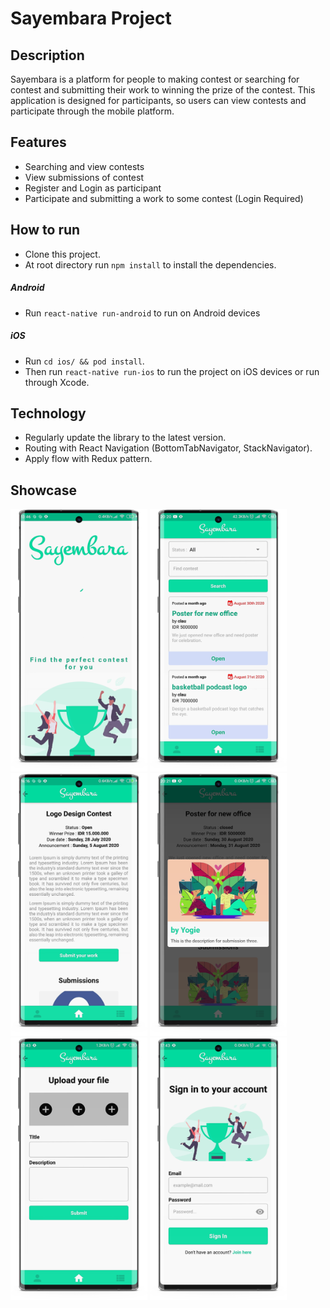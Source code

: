 # Sayembara Project

## Description
Sayembara is a platform for peopl­­­e to making contest or searching for contest and submitting their work to winning the prize of the contest. This application is designed for participants, so users can view contests and participate through the mobile platform.

## Features
* Searching and view contests
* View submissions of contest
* Register and Login as participant
* Participate and submitting a work to some contest (Login Required)

## How to run
* Clone this project.
* At root directory run `npm install` to install the dependencies.
##### Android
* Run `react-native run-android` to run on Android devices
##### iOS
* Run `cd ios/ && pod install`.
* Then run `react-native run-ios` to run the project on iOS devices or run through Xcode.

## Technology
* Regularly update the library to the latest version.
* Routing with React Navigation (BottomTabNavigator, StackNavigator).
* Apply flow with Redux pattern.

## Showcase
<img src="Images/Image1.png" height="420"> <img src="Images/Image2.png" height="420"> <img src="Images/Image3.png" height="420"> <img src="Images/Image4.png" height="420"> <img src="Images/Image5.png" height="420"> <img src="Images/Image6.png" height="420"> 